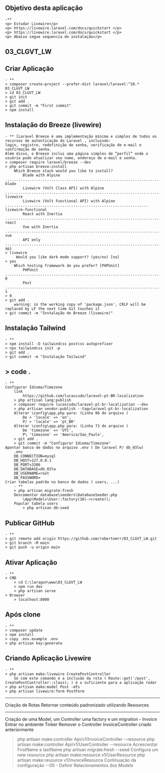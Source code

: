 ## Objetivo desta aplicação
    -**
    <p> Estudar Livewire</p>
    <p> https://livewire.laravel.com/docs/quickstart </p>
    <p> https://livewire.laravel.com/docs/quickstart </p>
    <p> Abaixo segue sequencia de instalação</p>

## 03_CLGVT_LW

## Criar Aplicação 
    - **
	> composer create-project --prefer-dist laravel/laravel:^10.* 03_CLGVT_LW
	> cd 03_CLGVT_LW
	> git init
	> git add .
	> git commit -m "First commit" 
	> npm install
## Instalação do Breeze (livewire)
	- ** [Laravel Breeze é uma implementação mínima e simples de todos os recursos de autenticação do Laravel , incluindo:
	login, registro, redefinição de senha, verificação de e-mail e confirmação de senha. 
	Além disso, o Breeze inclui uma página simples de “perfil” onde o usuário pode atualizar seu nome, endereço de e-mail e senha.
	> composer require laravel/breeze --dev
	> php artisan breeze:install
		Which Breeze stack would you like to install?
			Blade with Alpine ........................................................................................................ blade
			Livewire (Volt Class API) with Alpine ................................................................................. livewire
			Livewire (Volt Functional API) with Alpine ................................................................. livewire-functional
			React with Inertia ....................................................................................................... react
			Vue with Inertia ........................................................................................................... vue
			API only ................................................................................................................... api
	> livewire
		 Would you like dark mode support? (yes/no) [no]
	> yes
		Which testing framework do you prefer? [PHPUnit]
			PHPUnit ...................................................................................................................... 0
			Pest ......................................................................................................................... 1
	> 0
	> git add .
		warning: in the working copy of 'package.json', CRLF will be replaced by LF the next time Git touches it
	> git commit -m "Instalação do Breeze (livewire)" 
## Instalação Tailwind
    - ** 
	> npm install -D tailwindcss postcss autoprefixer
	> npx tailwindcss init -p
	> git add .
	> git commit -m "Instalação Tailwind" 
## > code .
    - **
	Configurar Idioma/Timezone
		link
			https://github.com/lucascudo/laravel-pt-BR-localization
	    > php artisan lang:publish
		> composer require lucascudo/laravel-pt-br-localization --dev
		> php artisan vendor:publish --tag=laravel-pt-br-localization
		Alterar \config\app.php para: (Linha 86 do arquivo )
			De > 'locale' => 'en',
			P/ > 'locale' => 'pt_BR'
		Alterar \config\app.php para: (Linha 73 do arquivo )
			De 'timezone' => 'UTC',
			P\ 'timezone' => 'America/Sao_Paulo',
		> git add .
		> git commit -m "Configurar Idioma/Timezone" 
	Apontar banco de dados no arquivo .env ( De laravel P/ db_03lw)
		.env
		DB_CONNECTION=mysql
		DB_HOST=127.0.0.1
		DB_PORT=3306
		DB_DATABASE=db_03lw
		DB_USERNAME=root
		DB_PASSWORD=
	Criar tabelas padrão no banco de dados ( users, ...)
    	- **    
		> php artisan migrate:fresh
		Descomentar database\seeders\DatabaseSeeder.php
	 		\App\Models\User::factory(10)->create();
		Popular tabela users
			> php artisan db:seed
## Publicar GitHub
    - **
	> git remote add origin https://github.com/robertomrr/03_CLGVT_LW.git
	> git branch -M main
	> git push -u origin main
## Ativar Aplicação
    - **
	> CMD 
		> cd C:\laragon\www\03_CLGVT_LW
		> npm run dev
		> php artisan serve
	> Browser
		> localhost:8000
## Após clone
    - **
	> composer update
	> npm install
	> copy .env.example .env
	> php artisan key:generate
## Criando Aplicação Livewire
    - **
	> php artisan make:livewire CreatePostController
		Só com este comando e a inclusão da rota ( Route::get('/post', CreatePostController::class); ) é o suficiente para a aplicação rodar
	> php artisan make:model Post -mfs
	> php artisan livewire:form PostForm
_____________________________________________________________________________
Criação de Rotas
Retornar conteúdo padronizado utilizando Resources
_____________________________________________________________________________
Criação de uma Model, um Controller uma factory e um migration - Invoice
Entrar no ambiente Tinker
Remover o Controller InvoiceController criado anteriormente
> php artisan make:controller Api/v1/InvoiceController --resource
> php artisan make:controller Api/v1/UserController --resource
Acrescentar FirstName e lastName
> php artisan migrate:fresh --seed
Configura um new resource
> php artisan make:resource v1/UserResource
> php artisan make:resource v1/InvoiceResource
Continuação da configuração  --05 - Definir Relacionamentos dos Models
